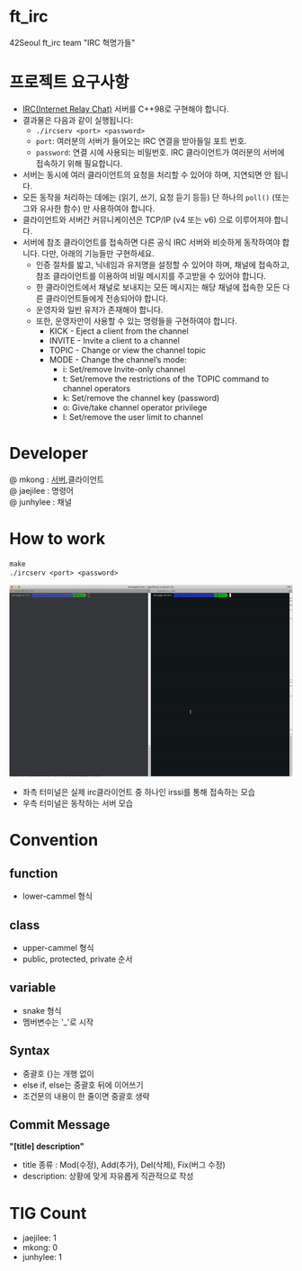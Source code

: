 # ft_irc
42Seoul ft_irc team "IRC 혁명가들"

# 프로젝트 요구사항
- [IRC(Internet Relay Chat)](https://ko.wikipedia.org/wiki/IRC) 서버를 C++98로 구현해야 합니다.
- 결과물은 다음과 같이 실행됩니다:
    - `./ircserv <port> <password>`
    - `port`: 여러분의 서버가 들어오는 IRC 연결을 받아들일 포트 번호.
    - `password`: 연결 시에 사용되는 비밀번호. IRC 클라이언트가 여러분의 서버에 접속하기 위해 필요합니다.
- 서버는 동시에 여러 클라이언트의 요청을 처리할 수 있어야 하며, 지연되면 안 됩니다.
- 모든 동작을 처리하는 데에는 (읽기, 쓰기, 요청 듣기 등등) 단 하나의 `poll()` (또는 그와 유사한 함수) 만 사용하여야 합니다.
- 클라이언트와 서버간 커뮤니케이션은 TCP/IP (v4 또는 v6) 으로 이루어져야 합니다.
- 서버에 참조 클라이언트를 접속하면 다른 공식 IRC 서버와 비슷하게 동작하여야 합니다. 다만, 아래의 기능들만 구현하세요.
    - 인증 절차를 밟고, 닉네임과 유저명을 설정할 수 있어야 하며, 채널에 접속하고, 참조 클라이언트를 이용하여 비밀 메시지를 주고받을 수 있어야 합니다.
    - 한 클라이언트에서 채널로 보내지는 모든 메시지는 해당 채널에 접속한 모든 다른 클라이언트들에게 전송되어야 합니다.
    - 운영자와 일반 유저가 존재해야 합니다.
    - 또한, 운영자만이 사용할 수 있는 명령들을 구현하여야 합니다.
        - KICK - Eject a client from the channel
        - INVITE - Invite a client to a channel
        - TOPIC - Change or view the channel topic
        - MODE - Change the channel’s mode:
            - i: Set/remove Invite-only channel
            - t: Set/remove the restrictions of the TOPIC command to channel operators
            - k: Set/remove the channel key (password)
            - o: Give/take channel operator privilege
            - l: Set/remove the user limit to channel

# Developer
@ mkong : [서버](./server.md),클라이언트   
@ jaejilee : 명령어  
@ junhylee : 채널  

# How to work
```linux
make
./ircserv <port> <password> 
```
![시연영상](../assets/ft_irc.gif)
- 좌측 터미널은 실제 irc클라이언트 중 하나인 irssi를 통해 접속하는 모습
- 우측 터미널은 동작하는 서버 모습

# Convention
## function
- lower-cammel 형식
## class
- upper-cammel 형식
- public, protected, private 순서
## variable
- snake 형식
- 멤버변수는 '_'로 시작
## Syntax
- 중괄호 {}는 개행 없이
- else if, else는 중괄호 뒤에 이어쓰기
- 조건문의 내용이 한 줄이면 중괄호 생략
## Commit Message
**"[title] description"**
- title 종류 : Mod(수정), Add(추가), Del(삭제), Fix(버그 수정)
- description: 상황에 맞게 자유롭게 직관적으로 작성


# TIG Count
- jaejilee: 1
- mkong: 0
- junhylee: 1
